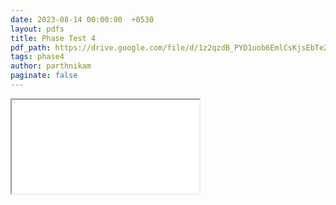 ```yaml
---
date: 2023-08-14 00:00:00  +0530
layout: pdfs
title: Phase Test 4
pdf_path: https://drive.google.com/file/d/1z2qzdB_PYD1uob6EmlCsKjsEbTe2AIOu/preview?usp=drive_link
tags: phase4
author: parthnikam
paginate: false
---
```


<iframe class="embed-pdf" src="{{ page.pdf_path }}#toolbar=0" seamless="seamless" scrolling="no" style="overflow:hidden"></iframe>
